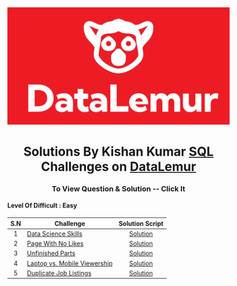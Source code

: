 ![Alt text](og_image.png)
---

<h1 align="center">Solutions By Kishan Kumar <a href="" target="_blank">SQL</a> Challenges on <a href="https://datalemur.com?referralCode=u2Rq7jkr" target="_blank">DataLemur</a> </h4>

<h3 align="center">To View Question & Solution -- Click It

#### Level Of Difficult : Easy ###

| S.N | Challenge | Solution Script |
|:------:|------------|:---------:|
| 1 | [Data Science Skills](https://datalemur.com/questions/matching-skills) | [Solution](Solution/Easy/Data_Science_Skills.sql)
| 2 | [Page With No Likes](https://datalemur.com/questions/sql-page-with-no-likes) | [Solution](Solution/Easy/Page_With_No_Likes)
| 3 | [Unfinished Parts](https://datalemur.com/questions/tesla-unfinished-parts) | [Solution](Solution/Easy/Unfinished_Parts.sql) 
| 4 | [Laptop vs. Mobile Viewership](https://datalemur.com/questions/laptop-mobile-viewership) | [Solution](Solution/Easy/Laptop_vs_Mobile_Viewership.sql)
| 5 | [Duplicate Job Listings](https://datalemur.com/questions/duplicate-job-listings) | [Solution](Solution/Easy/Duplicate_Job_Listings.sql)
